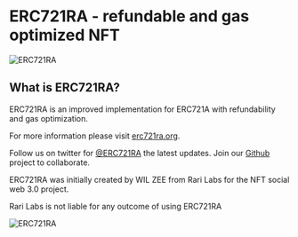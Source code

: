 # ERC721RA - refundable and gas optimized NFT

![ERC721RA](https://raw.githubusercontent.com/rarilabs/ERC721RA/main/assets/erc721ra-small.png)

## What is ERC721RA?

ERC721RA is an improved implementation for ERC721A with refundability and gas optimization.

For more information please visit [erc721ra.org](https://erc721ra.org).

Follow us on twitter for [@ERC721RA](https://twitter.com/erc721ra) the latest updates. Join our [Github](https://github.com/erc721ra) project to collaborate.

ERC721RA was initially created by WIL ZEE from Rari Labs for the NFT social web 3.0 project.

Rari Labs is not liable for any outcome of using ERC721RA


![ERC721RA](https://raw.githubusercontent.com/rarilabs/ERC721RA/main/assets/erc721ra-banner.png)
